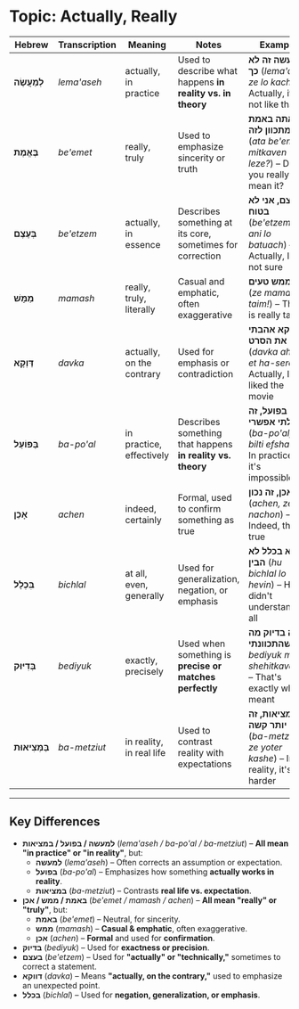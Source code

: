 # Topic: Actually, Really

| **Hebrew**     | **Transcription** | **Meaning**              | **Notes** | **Example** |  
|--------------|----------------|----------------------|------------------|------------|  
| **לְמַעֲשֶׂה** | *lema'aseh*    | actually, in practice | Used to describe what happens **in reality vs. in theory** | **למעשה זה לא כך** (*lema'aseh ze lo kach*) – Actually, it's not like that |  
| **בֶּאֱמֶת**   | *be'emet*      | really, truly         | Used to emphasize sincerity or truth | **אתה באמת מתכוון לזה?** (*ata be'emet mitkaven leze?*) – Do you really mean it? |  
| **בְּעֶצֶם**   | *be'etzem*     | actually, in essence  | Describes something at its core, sometimes for correction | **בעצם, אני לא בטוח** (*be'etzem, ani lo batuach*) – Actually, I'm not sure |  
| **מַמָּשׁ**    | *mamash*       | really, truly, literally | Casual and emphatic, often exaggerative | **זה ממש טעים!** (*ze mamash taim!*) – This is really tasty! |  
| **דַּוְקָא**   | *davka*        | actually, on the contrary | Used for emphasis or contradiction | **דווקא אהבתי את הסרט** (*davka ahavti et ha-seret*) – Actually, I liked the movie |  
| **בַּפּוֹעַל**  | *ba-po'al*     | in practice, effectively | Describes something that happens **in reality vs. theory** | **בפועל, זה בלתי אפשרי** (*ba-po'al, ze bilti efshari*) – In practice, it's impossible |  
| **אָכֵן**     | *achen*        | indeed, certainly     | Formal, used to confirm something as true | **אכן, זה נכון** (*achen, ze nachon*) – Indeed, that's true |  
| **בִּכְלָל**   | *bichlal*      | at all, even, generally | Used for generalization, negation, or emphasis | **הוא בכלל לא הבין** (*hu bichlal lo hevin*) – He didn't understand at all |  
| **בְּדִיּוּק**  | *bediyuk*      | exactly, precisely    | Used when something is **precise or matches perfectly** | **זה בדיוק מה שהתכוונתי** (*ze bediyuk ma shehitkavanti*) – That's exactly what I meant |  
| **בַּמְּצִיאוּת** | *ba-metziut*   | in reality, in real life | Used to contrast reality with expectations | **במציאות, זה יותר קשה** (*ba-metziut, ze yoter kashe*) – In reality, it's harder |  

---

## Key Differences

- **למעשה / בפועל / במציאות** (*lema'aseh / ba-po'al / ba-metziut*) – **All mean "in practice" or "in reality"**, but:  
  - **למעשה** (*lema'aseh*) – Often corrects an assumption or expectation.  
  - **בפועל** (*ba-po'al*) – Emphasizes how something **actually works in reality**.  
  - **במציאות** (*ba-metziut*) – Contrasts **real life vs. expectation**.  
- **באמת / ממש / אכן** (*be'emet / mamash / achen*) – **All mean "really" or "truly"**, but:  
  - **באמת** (*be'emet*) – Neutral, for sincerity.  
  - **ממש** (*mamash*) – **Casual & emphatic**, often exaggerative.  
  - **אכן** (*achen*) – **Formal** and used for **confirmation**.  
- **בדיוק** (*bediyuk*) – Used for **exactness or precision**.  
- **בעצם** (*be'etzem*) – Used for **"actually" or "technically,"** sometimes to correct a statement.  
- **דווקא** (*davka*) – Means **"actually, on the contrary,"** used to emphasize an unexpected point.  
- **בכלל** (*bichlal*) – Used for **negation, generalization, or emphasis**.  
